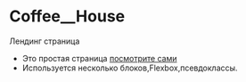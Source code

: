 # Coffee__House
Лендинг страница
- Это простая страница [посмотрите сами](https://1p1ngwin1.github.io/Coffee__House/)
- Используется несколько блоков,Flexbox,псевдоклассы.
